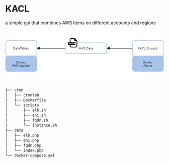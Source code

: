 # KACL
a simple gui that combines AWS items on different accounts and regions

![alt text](kacl_diagram.jpg)
```
├── cron
│   ├── crontab
│   ├── Dockerfile
│   └── scripts
│       ├── elb.sh
│       ├── eni.sh
│       ├── fqdn.sh
│       └── instance.sh
├── data
│   ├── elb.php
│   ├── eni.php
│   ├── fqdn.php
│   └── index.php
└── docker-compose.yml

```
